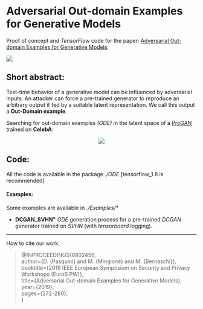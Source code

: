 # Adversarial Out-domain Examples for Generative Models

Proof of concept and *TensorFlow* code for the paper: [Adversarial Out-domain Examples for Generative Models](https://arxiv.org/abs/1903.02926).

![](./imgs/header.png)

## Short abstract:

Test-time behavior of a generative model can be influenced by adversarial inputs.  An attacker can force a pre-trained generator to reproduce an arbitrary output if fed by a suitable latent representation. We call this output a **Out-Domain example**. 

Searching for out-domain examples *(ODE)* in the latent space of a [ProGAN](https://tfhub.dev/google/progan-128/1) trained on **CelebA**:

<p align="center">
	<img src ="./imgs/ODE.gif" />
</p>

## Code:

All the code is available in the package *./ODE*   [tensorflow_1.8  is recommended]

#### Examples:

Some examples are available in  *./Examples/\**

* **DCGAN_SVHN"**  *ODE* generation process for a pre-trained *DCGAN* generator trained on *SVHN* (with *tensorboard* logging).

---
How to cite our work:
> @INPROCEEDINGS{8802456,<br>
author={D. {Pasquini} and M. {Mingione} and M. {Bernaschi}},<br>
booktitle={2019 IEEE European Symposium on Security and Privacy Workshops (EuroS PW)},<br>
title={Adversarial Out-domain Examples for Generative Models}, <br>
year={2019},  <br>
pages={272-280},<br>
}
